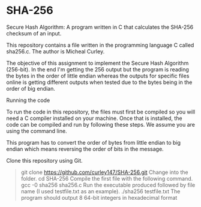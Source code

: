 # SHA-256
Secure Hash Algorithm: A program written in C that calculates the SHA-256 checksum of an input.

This repository contains a file written in the programming language C called sha256.c. The author is Micheal Curley.

The objective of this assignment to implement the Secure Hash Algorithm (256-bit). In the end I'm getting the 256 output but the program is reading the bytes in the order of little endian whereas the outputs for specific files online is getting different outputs when tested due to the bytes being in the order of big endian.

Running the code

To run the code in this repository, the files must first be compiled so you will need a C compiler installed on your machine. Once that is installed, the code can be compiled and run by following these steps. We assume you are using the command line.

This program has to convert the order of bytes from little endian to big endian which means reversing the order of bits in the message.

Clone this repository using Git.
> git clone https://github.com/curley147/SHA-256.git
Change into the folder.
> cd SHA-256
Compile the first file with the following command.
> gcc -0 sha256 sha256.c
Run the executable produced followed by file name (I used testfile.txt as an example).
> ./sha256 testfile.txt
The program should output 8 64-bit integers in hexadecimal format



